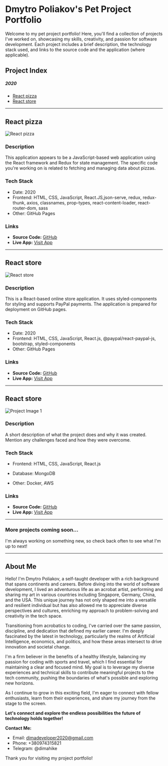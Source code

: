 # Dmytro Poliakov's Pet Project Portfolio

Welcome to my pet project portfolio! Here, you'll find a collection of projects I've worked on, showcasing my skills, creativity, and passion for software development. Each project includes a brief description, the technology stack used, and links to the source code and the application (where applicable).

## Project Index

##### 2020
- [React pizza](#react-pizza)
- [React store](#react-store)

---

## React pizza

![React pizza](https://github.com/dimahike/DmytroP-PetProjects/assets/61499375/0b33e2b6-eefd-4e2f-bb96-0d7856544379)

### Description

This application appears to be a JavaScript-based web application using the React framework and Redux for state management. The specific code you're working on is related to fetching and managing data about pizzas.

### Tech Stack

- Date: 2020
- Frontend: HTML, CSS, JavaScript, React.JS,json-serve, redux, redux-thunk, axios, classnames, prop-types, react-content-loader, react-router-dom, sass
- Other: GitHub Pages

### Links

- **Source Code:** [GitHub](https://github.com/dimahike/react-pizza)
- **Live App:** [Visit App](https://dimahike.github.io/react-pizza/)

---

## React store

![React store](https://github.com/dimahike/DmytroP-PetProjects/assets/61499375/eae8d1ac-1d92-424c-97ee-d9fea9845960)

### Description

This is a React-based online store application. It uses styled-components for styling and supports PayPal payments. The application is prepared for deployment on GitHub pages.

### Tech Stack

- Date: 2020
- Frontend: HTML, CSS, JavaScript, React.js, @paypal/react-paypal-js, bootstrap, styled-components
- Other: GitHub Pages

### Links

- **Source Code:** [GitHub](https://github.com/dimahike/react-store-2)
- **Live App:** [Visit App](https://dimahike.github.io/react-store-2/)

---

## React store

![Project Image 1](image-url-if-available.jpg)

### Description

A short description of what the project does and why it was created. Mention any challenges faced and how they were overcome.

### Tech Stack

- Frontend: HTML, CSS, JavaScript, React.js

- Database: MongoDB
- Other: Docker, AWS

### Links

- **Source Code:** [GitHub](source-code-url)
- **Live App:** [Visit App](app-url)

---

### More projects coming soon...

I'm always working on something new, so check back often to see what I'm up to next!

---

## About Me

Hello! I'm Dmytro Poliakov, a self-taught developer with a rich background that spans continents and careers. Before diving into the world of software development, I lived an adventurous life as an acrobat artist, performing and sharing my art in various countries including Singapore, Germany, China, and the USA. This unique journey has not only shaped me into a versatile and resilient individual but has also allowed me to appreciate diverse perspectives and cultures, enriching my approach to problem-solving and creativity in the tech space.

Transitioning from acrobatics to coding, I've carried over the same passion, discipline, and dedication that defined my earlier career. I'm deeply fascinated by the latest in technology, particularly the realms of Artificial Intelligence, economics, and politics, and how these areas intersect to drive innovation and societal change.

I'm a firm believer in the benefits of a healthy lifestyle, balancing my passion for coding with sports and travel, which I find essential for maintaining a clear and focused mind. My goal is to leverage my diverse experiences and technical skills to contribute meaningful projects to the tech community, pushing the boundaries of what's possible and exploring new horizons.

As I continue to grow in this exciting field, I'm eager to connect with fellow enthusiasts, learn from their experiences, and share my journey from the stage to the screen.

**Let's connect and explore the endless possibilities the future of technology holds together!**

**Contact Me:**

- Email: dimadeveloper2020@gmail.com
- Phone: +380974315821
- Telegram: @dimahike

Thank you for visiting my project portfolio!
